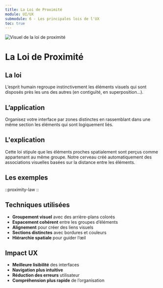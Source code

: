 ```yaml
---
title: La Loi de Proximité
module: UI/UX
submodule: 6 - Les principales lois de l'UX
toc: true
---
```

![Visuel de la loi de proximité](/assets/img/ui-ux/lois/loi-proximite.png)


# La Loi de Proximité


## La loi 
L’esprit humain regroupe instinctivement les éléments visuels qui sont disposés près les uns des autres (en contiguïté, en superposition…).

## L’application
Organisez votre interface par zones distinctes en rassemblant dans une même section les éléments qui sont logiquement liés.

## L'explication
Cette loi stipule que les éléments proches spatialement sont perçus comme appartenant au même groupe. Notre cerveau créé automatiquement des associations visuelles basées sur la distance entre les éléments.




## Les exemples
::proximity-law
::

## Techniques utilisées 
- **Groupement visuel** avec des arrière-plans colorés
- **Espacement cohérent** entre les groupes d’éléments
- **Alignement** pour créer des liens visuels
- **Sections distinctes** avec bordures et couleurs
- **Hiérarchie spatiale** pour guider l’œil

## Impact UX
- **Meilleure lisibilité** des interfaces
- **Navigation plus intuitive**
- **Réduction des erreurs** utilisateur
- **Compréhension plus rapide** de l’organisation
